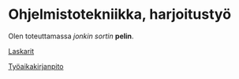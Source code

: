 # Ohjelmistotekniikka, harjoitustyö

Olen toteuttamassa *jonkin sortin* **pelin**.

[Laskarit](/laskarit)

[Työaikakirjanpito](/dokumentaatio/tuntikirjanpito.md)
